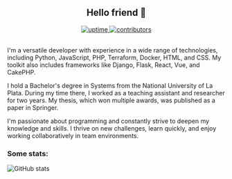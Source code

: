 <h2 align=center> Hello friend 💽 </h2>

<div align=center>
  <a href="https://github.com/Skydler" target="_blank">
    <img alt="uptime" src="https://img.shields.io/badge/uptime-100%25-brightgreen"/>
  </a>
  <a href="https://github.com/Skydler" target="_blank">
    <img alt="contributors" src="https://img.shields.io/badge/contributors-∞-brightgreen"/>
  </a>
</div>
<br>

I'm a versatile developer with experience in a wide range of technologies, including Python, JavaScript, PHP, Terraform, Docker, HTML, and CSS. My toolkit also includes frameworks like Django, Flask, React, Vue, and CakePHP. 
<br>

I hold a Bachelor's degree in Systems from the National University of La Plata. During my time there, I worked as a teaching assistant and researcher for two years. My thesis, which won multiple awards, was published as a paper in Springer.

I'm passionate about programming and constantly strive to deepen my knowledge and skills. I thrive on new challenges, learn quickly, and enjoy working collaboratively in team environments.

<h3>Some stats:</h3>

![GitHub stats](https://github-readme-stats.vercel.app/api?username=Skydler&show_icons=true)

<!--


**Skydler/Skydler** is a ✨ _special_ ✨ repository because its `README.md` (this file) appears on your GitHub profile.

Here are some ideas to get you started:

- 🔭 I’m currently working on ...
- 🌱 I’m currently learning ...
- 👯 I’m looking to collaborate on ...
- 🤔 I’m looking for help with ...
- 💬 Ask me about ...
- 📫 How to reach me: ...
- 😄 Pronouns: ...
- ⚡ Fun fact: ...
-->
